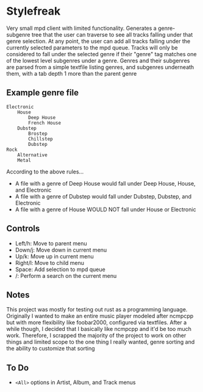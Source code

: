 # Stylefreak
Very small mpd client with limited functionality. Generates a genre-subgenre tree that the user can traverse to see all tracks falling under that genre selection. At any point, the user can add all tracks falling under the currently selected parameters to the mpd queue. Tracks will only be considered to fall under the selected genre if their "genre" tag matches one of the lowest level subgenres under a genre. Genres and their subgenres are parsed from a simple textfile listing genres, and subgenres underneath them, with a tab depth 1 more than the parent genre

## Example genre file
    Electronic
    	House
    		Deep House
    		French House
    	Dubstep
    		Brostep
    		Chillstep
    		Dubstep
    Rock
    	Alternative
    	Metal

According to the above rules...
* A file with a genre of Deep House would fall under Deep House, House, and Electronic
* A file with a genre of Dubstep would fall under Dubstep, Dubstep, and Electronic
* A file with a genre of House WOULD NOT fall under House or Electronic

## Controls
* Left/h: Move to parent menu
* Down/j: Move down in current menu
* Up/k: Move up in current menu
* Right/l: Move to child menu
* Space: Add selection to mpd queue
* /: Perform a search on the current menu

## Notes
This project was mostly for testing out rust as a programming language. Originally I wanted to make an entire music player modeled after ncmpcpp but with more flexibility like foobar2000, configured via textfiles. After a while though, I decided that I basically like ncmpcpp and it'd be too much work. Therefore, I scrapped the majority of the project to work on other things and limited scope to the one thing I really wanted, genre sorting and the ability to customize that sorting

## To Do
* `<All>` options in Artist, Album, and Track menus
